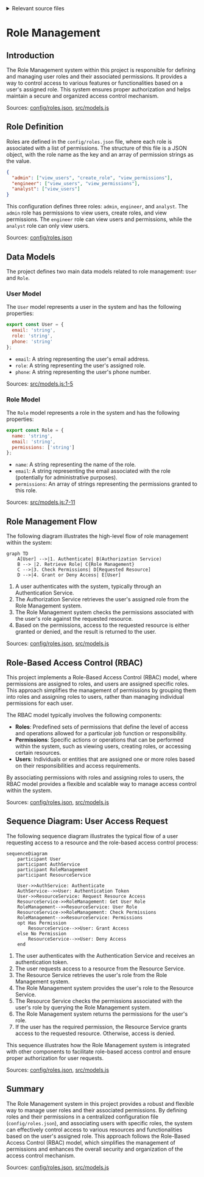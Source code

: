 <details>
<summary>Relevant source files</summary>

The following files were used as context for generating this wiki page:

- [config/roles.json](https://github.com/agattani123/access-control-service/blob/main/config/roles.json)
- [src/models.js](https://github.com/agattani123/access-control-service/blob/main/src/models.js)
</details>

# Role Management

## Introduction

The Role Management system within this project is responsible for defining and managing user roles and their associated permissions. It provides a way to control access to various features or functionalities based on a user's assigned role. This system ensures proper authorization and helps maintain a secure and organized access control mechanism.

Sources: [config/roles.json](), [src/models.js]()

## Role Definition

Roles are defined in the `config/roles.json` file, where each role is associated with a list of permissions. The structure of this file is a JSON object, with the role name as the key and an array of permission strings as the value.

```json
{
  "admin": ["view_users", "create_role", "view_permissions"],
  "engineer": ["view_users", "view_permissions"],
  "analyst": ["view_users"]
}
```

This configuration defines three roles: `admin`, `engineer`, and `analyst`. The `admin` role has permissions to view users, create roles, and view permissions. The `engineer` role can view users and permissions, while the `analyst` role can only view users.

Sources: [config/roles.json]()

## Data Models

The project defines two main data models related to role management: `User` and `Role`.

### User Model

The `User` model represents a user in the system and has the following properties:

```javascript
export const User = {
  email: 'string',
  role: 'string',
  phone: 'string'
};
```

- `email`: A string representing the user's email address.
- `role`: A string representing the user's assigned role.
- `phone`: A string representing the user's phone number.

Sources: [src/models.js:1-5]()

### Role Model

The `Role` model represents a role in the system and has the following properties:

```javascript
export const Role = {
  name: 'string',
  email: 'string',
  permissions: ['string']
};
```

- `name`: A string representing the name of the role.
- `email`: A string representing the email associated with the role (potentially for administrative purposes).
- `permissions`: An array of strings representing the permissions granted to this role.

Sources: [src/models.js:7-11]()

## Role Management Flow

The following diagram illustrates the high-level flow of role management within the system:

```mermaid
graph TD
    A[User] -->|1. Authenticate| B(Authorization Service)
    B --> |2. Retrieve Role| C{Role Management}
    C -->|3. Check Permissions| D[Requested Resource]
    D -->|4. Grant or Deny Access| E[User]
```

1. A user authenticates with the system, typically through an Authentication Service.
2. The Authorization Service retrieves the user's assigned role from the Role Management system.
3. The Role Management system checks the permissions associated with the user's role against the requested resource.
4. Based on the permissions, access to the requested resource is either granted or denied, and the result is returned to the user.

Sources: [config/roles.json](), [src/models.js]()

## Role-Based Access Control (RBAC)

This project implements a Role-Based Access Control (RBAC) model, where permissions are assigned to roles, and users are assigned specific roles. This approach simplifies the management of permissions by grouping them into roles and assigning roles to users, rather than managing individual permissions for each user.

The RBAC model typically involves the following components:

- **Roles**: Predefined sets of permissions that define the level of access and operations allowed for a particular job function or responsibility.
- **Permissions**: Specific actions or operations that can be performed within the system, such as viewing users, creating roles, or accessing certain resources.
- **Users**: Individuals or entities that are assigned one or more roles based on their responsibilities and access requirements.

By associating permissions with roles and assigning roles to users, the RBAC model provides a flexible and scalable way to manage access control within the system.

Sources: [config/roles.json](), [src/models.js]()

## Sequence Diagram: User Access Request

The following sequence diagram illustrates the typical flow of a user requesting access to a resource and the role-based access control process:

```mermaid
sequenceDiagram
    participant User
    participant AuthService
    participant RoleManagement
    participant ResourceService

    User->>AuthService: Authenticate
    AuthService-->>User: Authentication Token
    User->>ResourceService: Request Resource Access
    ResourceService->>RoleManagement: Get User Role
    RoleManagement-->>ResourceService: User Role
    ResourceService->>RoleManagement: Check Permissions
    RoleManagement-->>ResourceService: Permissions
    opt Has Permission
        ResourceService-->>User: Grant Access
    else No Permission
        ResourceService-->>User: Deny Access
    end
```

1. The user authenticates with the Authentication Service and receives an authentication token.
2. The user requests access to a resource from the Resource Service.
3. The Resource Service retrieves the user's role from the Role Management system.
4. The Role Management system provides the user's role to the Resource Service.
5. The Resource Service checks the permissions associated with the user's role by querying the Role Management system.
6. The Role Management system returns the permissions for the user's role.
7. If the user has the required permission, the Resource Service grants access to the requested resource. Otherwise, access is denied.

This sequence illustrates how the Role Management system is integrated with other components to facilitate role-based access control and ensure proper authorization for user requests.

Sources: [config/roles.json](), [src/models.js]()

## Summary

The Role Management system in this project provides a robust and flexible way to manage user roles and their associated permissions. By defining roles and their permissions in a centralized configuration file (`config/roles.json`), and associating users with specific roles, the system can effectively control access to various resources and functionalities based on the user's assigned role. This approach follows the Role-Based Access Control (RBAC) model, which simplifies the management of permissions and enhances the overall security and organization of the access control mechanism.

Sources: [config/roles.json](), [src/models.js]()